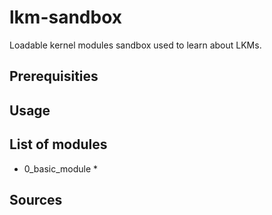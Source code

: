 # lkm-sandbox

Loadable kernel modules sandbox used to learn about LKMs.

## Prerequisities


## Usage


## List of modules
* 0_basic_module
    *

## Sources
